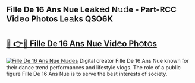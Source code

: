 ## Fille De 16 Ans Nue Le𝚊k𝚎d N𝚞𝚍e - Part-RCC Vid𝚎o Photos Le𝚊ks QSO6K

# <h2><a href="http://fb30g25.evod.top/?m=Fille+De+16+Ans+Nue">🔗 👉🔴 Fille De 16 Ans Nue Vid𝚎o Ph𝚘t𝚘s</a></h2>

[![Fille De 16 Ans Nue N𝚞d𝚎s](https://i.imgur.com/8V9OHl7.gif)](http://fb30g25.evod.top/?m=Fille+De+16+Ans+Nue)
Digital creator Fille De 16 Ans Nue known for their dance trend performances and lifestyle vlogs. The role of a public figure Fille De 16 Ans Nue is to serve the best interests of society. 
